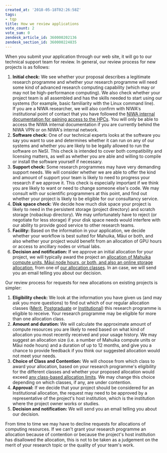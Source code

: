 ```yaml
---
created_at: '2018-05-18T02:26:58Z'
tags:
- tqp
title: How we review applications
vote_count: 2
vote_sum: 0
zendesk_article_id: 360000202136
zendesk_section_id: 360000224835
---
```


When you submit your application through our web site, it will go to our
technical support team for review. In general, our review process for
new projects is as follows:

1. **Initial check:** We see whether your proposal describes a
    legitimate research programme and whether your research programme
    will need some kind of advanced research computing capability (which
    may or may not be high-performance computing). We also check whether
    your project team is all assembled and has the skills needed to
    start using our systems (for example, basic familiarity with the
    Linux command line).  
    If you are a NIWA researcher, we will also confirm with NIWA's
    institutional point of contact that you have followed the
    [NIWA internal documentation for gaining access to the HPCs](https://one.niwa.co.nz/display/ONE/High+Performance+Computing+Facility+Services).
    You will only be able to access the NIWA internal documentation if
    you are currently behind the NIWA VPN or on NIWA's internal network.
2. **Software check:** One of our technical experts looks at the
    software you say you want to use and determines whether it can run
    on any of our systems and whether you are likely to be legally
    allowed to run the software on NeSI. This check is intended to cover
    both compatibility and licensing matters, as well as whether you are
    able and willing to compile or install the software yourself if
    necessary.
3. **Support check:** Some research programmes may have very demanding
    support needs. We will consider whether we are able to offer the
    kind and amount of support your team is likely to need to progress
    your research if we approve it. This check is especially important
    if we think you are likely to want or need to change someone else's
    code. We may consult with our scientific programmers at this point,
    and find out whether your project is likely to be eligible for our
    consultancy service.
4. **Disk space check:** We decide how much disk space your project is
    likely to need in the persistent storage (project directory) and
    scratch storage (nobackup directory). We may unfortunately have to
    reject (or negotiate for less storage) if your disk space needs
    would interfere with our ability to provide good service to other
    research teams.
5. **Facility:** Based on the information in your application, we
    decide whether your workflow is best suited for Mahuika, Māui or
    both, and also whether your project would benefit from an allocation
    of GPU hours or access to ancillary nodes or virtual labs.
6. **Decision and notification:** If we approve an initial allocation
    for your project, we will typically award the project an
    [allocation of Mahuika compute units, Māui node hours, or both, and also an online storage allocation](../../../Getting_Started/Accounts-Projects_and_Allocations/What_is_an_allocation.md),
    from one of [our allocation classes](../../../General/NeSI_Policies/Allocation_classes.md).
    In an case, we will send you an email telling you about our decision.

Our review process for requests for new allocations on existing projects
is simpler:

1. **Eligibility check:** We look at the information you have given us
    (and may ask you more questions) to find out which of our regular
    allocation classes
    ([Merit](../../Contracts_and_Policy/Allocations/Merit_allocations.md),
    [Postgraduate](../../Contracts_and_Policy/Allocations/Postgraduate_allocations.md)
    or
    [Institutional](../../Contracts_and_Policy/Allocations/Institutional_allocations.md))
    this research programme is eligible to receive. Your research
    programme may be eligible for more than one allocation class.
2. **Amount and duration:** We will calculate the approximate amount of
    compute resources you are likely to need based on what kind of
    allocation you most recently received and your usage history. We may
    suggest an allocation size (i.e. a number of Mahuika compute units
    or Māui node hours) and a duration of up to 12 months, and give you
    a chance to provide feedback if you think our suggested allocation
    would not meet your needs.
3. **Choice of Class and Contention:** We will choose from which class
    to award your allocation, based on your research programme's
    eligibility for the different classes and whether your proposed
    allocation would exceed [any class-based allocation limits](../../Contracts_and_Policy/Allocations/Allocation_classes.md).
    We may change this choice depending on which classes, if any, are
    under contention.
4. **Approval:** If we decide that your project should be considered
    for an Institutional allocation, the request may need to be approved
    by a representative of the project's host institution, which is the
    institution where the project owner works or studies.
5. **Decision and notification:** We will send you an email telling you
    about our decision.

From time to time we may have to decline requests for allocations of
computing resources. If we can't grant your research programme an
allocation because of contention or because the project's host
institution has disallowed the allocation, this is not to be taken as a
judgement on the merit of your research topic or the quality of your
team's work.
